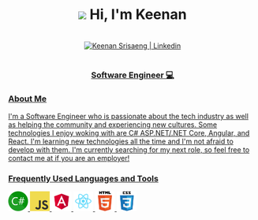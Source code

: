 <div align="center">
 <h1> <img src="https://media.giphy.com/media/hvRJCLFzcasrR4ia7z/giphy.gif" width="35px"> Hi, I'm Keenan </h1>
</div>

<br>

<div align="center">
  
   <a href="https://www.linkedin.com/in/keenan-srisaeng-060a44129/" target="_blank">
   <img align="center" alt="Keenan Srisaeng | Linkedin " width="40px" src="http://www.prepare1.com/wp-content/uploads/2014/04/linkedin-logo-high-res-1254-1024x1024.jpg"
   </a>
 
</div>
 
<br>
<div align="center">
<h3>Software Engineer 💻 </h3>
</div>

### About Me
I'm a Software Engineer who is passionate about the tech industry as well as helping the community and experiencing new cultures.
Some technologies I enjoy woking with are C# ASP.NET/.NET Core, Angular, and React. I'm learning new technologies all the time and I'm not afraid
to develop with them. I'm currently searching for my next role, so feel free to contact me at if you are an employer!


### Frequently Used Languages and Tools 
<code><img height="40" src="https://raw.githubusercontent.com/github/explore/80688e429a7d4ef2fca1e82350fe8e3517d3494d/topics/csharp/csharp.png"></code>
<code><img height="40" src="https://raw.githubusercontent.com/github/explore/80688e429a7d4ef2fca1e82350fe8e3517d3494d/topics/javascript/javascript.png"></code>
<code><img height="40" src="https://raw.githubusercontent.com/github/explore/80688e429a7d4ef2fca1e82350fe8e3517d3494d/topics/angular/angular.png"></code>
<code><img height="40" src="https://raw.githubusercontent.com/github/explore/80688e429a7d4ef2fca1e82350fe8e3517d3494d/topics/react/react.png"></code>
<code><img height="40" src="https://raw.githubusercontent.com/github/explore/5c058a388828bb5fde0bcafd4bc867b5bb3f26f3/topics/html/html.png"></code>
<code><img height="40" src="https://raw.githubusercontent.com/github/explore/5c058a388828bb5fde0bcafd4bc867b5bb3f26f3/topics/css/css.png"></code>
